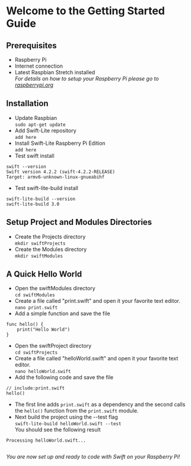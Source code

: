 # Welcome to the Getting Started Guide
## Prerequisites
* Raspberry Pi
* Internet connection
* Latest Raspbian Stretch installed  
*For details on how to setup your Raspberry Pi please go to [raspberrypi.org](raspberrypi.org)*

## Installation
* Update Raspbian  
`sudo apt-get update`
* Add Swift-Lite repository  
`add here`
* Install Swift-Lite Raspberry Pi Edition  
`add here`
* Test swift install
```
swift --version
Swift version 4.2.2 (swift-4.2.2-RELEASE)
Target: armv6-unknown-linux-gnueabihf
```
* Test swift-lite-build install
```
swift-lite-build --version
swift-lite-build 3.0
```

## Setup Project and Modules Directories
* Create the Projects directory  
`mkdir swiftProjects`
* Create the Modules directory  
`mkdir swiftModules`

## A Quick Hello World
* Open the swiftModules directory  
`cd swiftModules`
* Create a file called "print.swift" and open it your favorite text editor.  
`nano print.swift`
* Add a simple function and save the file  
```
func hello() {
    print("Hello World")
}
```
* Open the swiftProject directory  
`cd swiftProjects`
* Create a file called "helloWorld.swift" and open it your favorite text editor.  
`nano helloWorld.swift`
* Add the following code and save the file  
```
// include:print.swift  
hello()
```
* The first line adds `print.swift` as a dependency and the second calls the `hello()` function from the `print.swift` module.
* Next build the project using the --test flag  
`swift-lite-build helloWorld.swift --test`  
You should see the following result  
```
Processing helloWorld.swift...
  
```  
*You are now set up and ready to code with Swift on your Raspberry Pi!*
